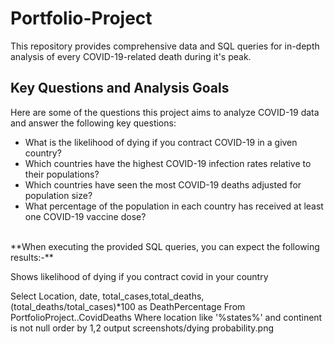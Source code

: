 # Portfolio-Project
This repository provides comprehensive data and SQL queries for in-depth analysis of every COVID-19-related death during it's peak.
<br>

## Key Questions and Analysis Goals

Here are some of the questions this project aims to analyze COVID-19 data and answer the following key questions:

- What is the likelihood of dying if you contract COVID-19 in a given country? 
- Which countries have the highest COVID-19 infection rates relative to their populations? 
- Which countries have seen the most COVID-19 deaths adjusted for population size? 
- What percentage of the population in each country has received at least one COVID-19 vaccine dose? 
<br>
**When executing the provided SQL queries, you can expect the following results:-**


Shows likelihood of dying if you contract covid in your country

Select Location, date, total_cases,total_deaths, (total_deaths/total_cases)*100 as DeathPercentage
From PortfolioProject..CovidDeaths
Where location like '%states%'
and continent is not null 
order by 1,2
output screenshots/dying probability.png
